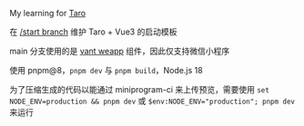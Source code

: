 My learning for [Taro]

在 [/start branch] 维护 Taro + Vue3 的启动模板

main 分支使用的是 [vant weapp] 组件，因此仅支持微信小程序

使用 pnpm@8，`pnpm dev` 与 `pnpm build`，Node.js 18

为了压缩生成的代码以能通过 miniprogram-ci 来上传预览，需要使用 `set NODE_ENV=production && pnpm dev` 或 `$env:NODE_ENV="production"; pnpm dev` 来运行

[Taro]: https://github.com/nervjs/taro
[/start branch]: https://github.com/Chilfish/taro-learn/tree/start
[vant weapp]: https://vant-contrib.gitee.io/vant-weapp/#/home

